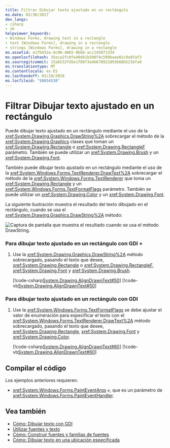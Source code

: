 ```yaml
---
title: Filtrar Dibujar texto ajustado en un rectángulo
ms.date: 03/30/2017
dev_langs:
- csharp
- vb
helpviewer_keywords:
- Windows Forms, drawing text in a rectangle
- text [Windows Forms], drawing in a rectangle
- strings [Windows Forms], drawing in a rectangle
ms.assetid: e1fb432a-dc90-48b5-9b6b-acc14507133d
ms.openlocfilehash: 35eca2fc0fe40db1b590f4c599baee01c9a9faf3
ms.sourcegitcommit: 15ab532fd5e1f8073a4b678922d93b68b521bfa0
ms.translationtype: MT
ms.contentlocale: es-ES
ms.lasthandoff: 03/29/2019
ms.locfileid: "58654538"
---
```

# <a name="how-to-draw-wrapped-text-in-a-rectangle"></a>Filtrar Dibujar texto ajustado en un rectángulo
Puede dibujar texto ajustado en un rectángulo mediante el uso de la <xref:System.Drawing.Graphics.DrawString%2A> sobrecargar el método de la <xref:System.Drawing.Graphics> clases que toman un <xref:System.Drawing.Rectangle> o <xref:System.Drawing.RectangleF> parámetro. También se puede utilizar un <xref:System.Drawing.Brush> y un <xref:System.Drawing.Font>.  
  
 También puede dibujar texto ajustado en un rectángulo mediante el uso de la <xref:System.Windows.Forms.TextRenderer.DrawText%2A> sobrecargar el método de la <xref:System.Windows.Forms.TextRenderer> que toma un <xref:System.Drawing.Rectangle> y un <xref:System.Windows.Forms.TextFormatFlags> parámetro. También se puede utilizar un <xref:System.Drawing.Color> y un <xref:System.Drawing.Font>.  
  
 La siguiente ilustración muestra el resultado del texto dibujado en el rectángulo, cuando se usa el <xref:System.Drawing.Graphics.DrawString%2A> método:
  
 ![Captura de pantalla que muestra el resultado cuando se usa el método DrawString.](./media/how-to-draw-wrapped-text-in-a-rectangle/drawstring-method-font-text.png)  
  
### <a name="to-draw-wrapped-text-in-a-rectangle-with-gdi"></a>Para dibujar texto ajustado en un rectángulo con GDI +  
  
1.  Use la <xref:System.Drawing.Graphics.DrawString%2A> método sobrecargado, pasando el texto que desee, <xref:System.Drawing.Rectangle> o <xref:System.Drawing.RectangleF>, <xref:System.Drawing.Font> y <xref:System.Drawing.Brush>.  
  
     [!code-csharp[System.Drawing.AlignDrawnText#50](~/samples/snippets/csharp/VS_Snippets_Winforms/System.Drawing.AlignDrawnText/CS/Form1.cs#50)]
     [!code-vb[System.Drawing.AlignDrawnText#50](~/samples/snippets/visualbasic/VS_Snippets_Winforms/System.Drawing.AlignDrawnText/VB/Form1.vb#50)]  
  
### <a name="to-draw-wrapped-text-in-a-rectangle-with-gdi"></a>Para dibujar texto ajustado en un rectángulo con GDI  
  
1.  Use la <xref:System.Windows.Forms.TextFormatFlags> se debe ajustar el valor de enumeración para especificar el texto con el <xref:System.Windows.Forms.TextRenderer.DrawText%2A> método sobrecargado, pasando el texto que desee, <xref:System.Drawing.Rectangle>, <xref:System.Drawing.Font> y <xref:System.Drawing.Color>.  
  
     [!code-csharp[System.Drawing.AlignDrawnText#60](~/samples/snippets/csharp/VS_Snippets_Winforms/System.Drawing.AlignDrawnText/CS/Form1.cs#60)]
     [!code-vb[System.Drawing.AlignDrawnText#60](~/samples/snippets/visualbasic/VS_Snippets_Winforms/System.Drawing.AlignDrawnText/VB/Form1.vb#60)]  
  
## <a name="compiling-the-code"></a>Compilar el código  
 Los ejemplos anteriores requieren:  
  
-   <xref:System.Windows.Forms.PaintEventArgs> `e`, que es un parámetro de <xref:System.Windows.Forms.PaintEventHandler>.  
  
## <a name="see-also"></a>Vea también
- [Cómo: Dibujar texto con GDI](how-to-draw-text-with-gdi.md)
- [Utilizar fuentes y texto](using-fonts-and-text.md)
- [Cómo: Construir fuentes y familias de fuentes](how-to-construct-font-families-and-fonts.md)
- [Cómo: Dibujar texto en una ubicación especificada](how-to-draw-text-at-a-specified-location.md)
